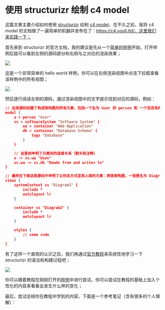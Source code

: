 # 使用 structurizr 绘制 c4 model

这篇文章主要介绍如何使用 [structurizr](https://docs.structurizr.com/) 绘制 [c4 model](https://c4model.com/)，在不久之前，我将 c4 model 的文档做了一遍简单的机翻并发布在了：https://c4.yooll.ltd/，这里我们来实践一下；

首先来到 structurizr 的官方文档，我的建议是先从一个[简单的样例](https://structurizr.com/dsl?src=https://docs.structurizr.com/dsl/tutorial/5.dsl)开始，打开样例后就可以看到左侧的源码部分和右侧与之对应的渲染效果；

![](https://04aceac.webp.li/2025/02/04c7cd27daf145911c613979595b93b6.png)

这是一个非常简单的 hello world 样例，你可以在右侧渲染视图中点击下拉框查看该样例中的所有视图；

![](https://04aceac.webp.li/2025/02/046a66a239e524a5f150dcf29a796e55.png)

然后逐行阅读左侧的源码，通过渲染视图中的文字提示找到对应的源码，例如：

```json
// 这段源码创建了构成架构图的所有元素，包括一个名为 User 的 person 和 一个包含有两个 container 的 Sofware System
model {
    u = person "User"
    ss = softwareSystem "Software System" {
        wa = container "Web Application"
        db = container "Database Schema" {
            tags "Database"
        }
    }

    // 这里则申明了元素间的连接关系（箭头和注释）
    u -> ss.wa "Uses"
    ss.wa -> ss.db "Reads from and writes to"
}

// 最终在下面这段源码中申明了以何总方式呈现上面的元素：两张架构图，一张是名为 Diagram1 的 SystemContext 视图，一张是名为 Diagram2 的 Container 视图；
views {
    systemContext ss "Diagram1" {
        include *
        autolayout lr
    }

    container ss "Diagram2" {
        include *
        autolayout lr
    }

    styles {
        // some code
    }
}
```

有了这样一个直观的认识之后，我们再通过[官方教程](https://docs.structurizr.com/dsl/tutorial)来系统性地学习一下 structurizr 的语法和构建过程吧；

![](https://04aceac.webp.li/2025/02/48c64208cb26d0ceb00744b25627c429.png)

你可以跟着教程在刚刚打开的[样例](https://structurizr.com/dsl?src=https://docs.structurizr.com/dsl/tutorial/5.dsl)中进行尝试，你可以尝试在教程的基础上加入个性化的内容来看看会发生什么样的变化；

最后，尝试总结你在教程中学到的内容，下面是一个参考笔记（含有很多的个人理解）：

